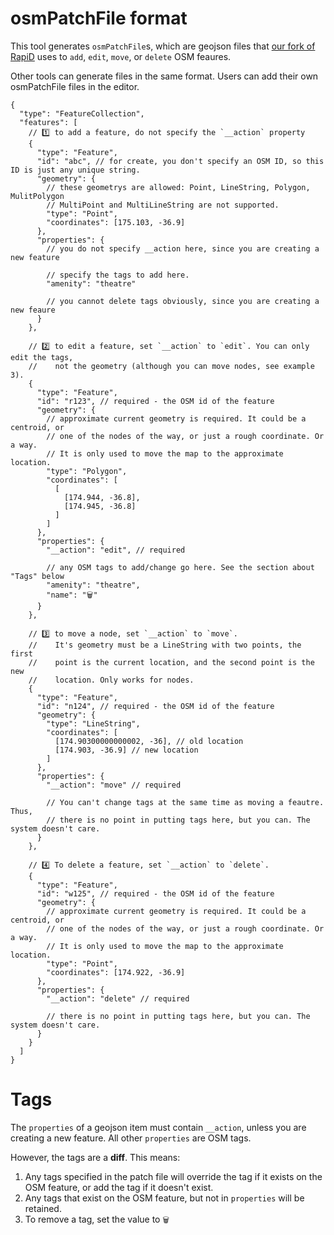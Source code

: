 # osmPatchFile format

This tool generates `osmPatchFile`s, which are geojson files that [our fork of RapiD](https://github.com/osm-nz/RapiD) uses to `add`, `edit`, `move`, or `delete` OSM feaures.

Other tools can generate files in the same format. Users can add their own osmPatchFile files in the editor.

```jsonc
{
  "type": "FeatureCollection",
  "features": [
    // 1️⃣ to add a feature, do not specify the `__action` property
    {
      "type": "Feature",
      "id": "abc", // for create, you don't specify an OSM ID, so this ID is just any unique string.
      "geometry": {
        // these geometrys are allowed: Point, LineString, Polygon, MulitPolygon
        // MultiPoint and MultiLineString are not supported.
        "type": "Point",
        "coordinates": [175.103, -36.9]
      },
      "properties": {
        // you do not specify __action here, since you are creating a new feature

        // specify the tags to add here.
        "amenity": "theatre"

        // you cannot delete tags obviously, since you are creating a new feaure
      }
    },

    // 2️⃣ to edit a feature, set `__action` to `edit`. You can only edit the tags,
    //    not the geometry (although you can move nodes, see example 3).
    {
      "type": "Feature",
      "id": "r123", // required - the OSM id of the feature
      "geometry": {
        // approximate current geometry is required. It could be a centroid, or
        // one of the nodes of the way, or just a rough coordinate. Or a way.
        // It is only used to move the map to the approximate location.
        "type": "Polygon",
        "coordinates": [
          [
            [174.944, -36.8],
            [174.945, -36.8]
          ]
        ]
      },
      "properties": {
        "__action": "edit", // required

        // any OSM tags to add/change go here. See the section about "Tags" below
        "amenity": "theatre",
        "name": "🗑️"
      }
    },

    // 3️⃣ to move a node, set `__action` to `move`.
    //    It's geometry must be a LineString with two points, the first
    //    point is the current location, and the second point is the new
    //    location. Only works for nodes.
    {
      "type": "Feature",
      "id": "n124", // required - the OSM id of the feature
      "geometry": {
        "type": "LineString",
        "coordinates": [
          [174.90300000000002, -36], // old location
          [174.903, -36.9] // new location
        ]
      },
      "properties": {
        "__action": "move" // required

        // You can't change tags at the same time as moving a feautre. Thus,
        // there is no point in putting tags here, but you can. The system doesn't care.
      }
    },

    // 4️⃣ To delete a feature, set `__action` to `delete`.
    {
      "type": "Feature",
      "id": "w125", // required - the OSM id of the feature
      "geometry": {
        // approximate current geometry is required. It could be a centroid, or
        // one of the nodes of the way, or just a rough coordinate. Or a way.
        // It is only used to move the map to the approximate location.
        "type": "Point",
        "coordinates": [174.922, -36.9]
      },
      "properties": {
        "__action": "delete" // required

        // there is no point in putting tags here, but you can. The system doesn't care.
      }
    }
  ]
}
```

# Tags

The `properties` of a geojson item must contain `__action`, unless you are creating a new feature. All other `properties` are OSM tags.

However, the tags are a **diff**. This means:

1. Any tags specified in the patch file will override the tag if it exists on the OSM feature, or add the tag if it doesn't exist.
2. Any tags that exist on the OSM feature, but not in `properties` will be retained.
3. To remove a tag, set the value to `🗑️`
